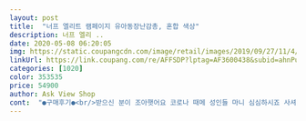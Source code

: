 ```yaml
---
layout: post 
title:  "너프 엘리트 램페이지 유아동장난감총, 혼합 색상" 
description: 너프 엘리 ..
date: 2020-05-08 06:20:05 
img: https://static.coupangcdn.com/image/retail/images/2019/09/27/11/4/383512a9-b5a5-46cd-84e6-bcea1e29007a.jpg 
linkUrl: https://link.coupang.com/re/AFFSDP?lptag=AF3600438&subid=ahnPublicAsk&pageKey=310110326&itemId=977593011&vendorItemId=5392882398&traceid=V0-113-1ac1796f8d0acfce 
categories: [1020] 
color: 353535 
price: 54900 
author: Ask View Shop 
cont:  "●구매후기●<br/>받으신 분이 조아햇어요 코로나 때메 성인들 마니 심심하시죠 사셔요 ㅜ0ㅜ<br/>설연휴 조카들에게 선물하려고 구매했습니다.<br/> 배송걱정이 가장 많았는데 아주 빨리 도착했구요<br/>조카들이 연휴내내 이걸로 잘 놀아서 뿌듯했습니다 문제는 , 밥먹을때 총을 계속 쏴서 엄마는 싫어하더라구요 ^^;;<br/>총은 좋으나 총알이 끼어서 발사가 안되능 경우가 비일비재<br/>" 
---
```

